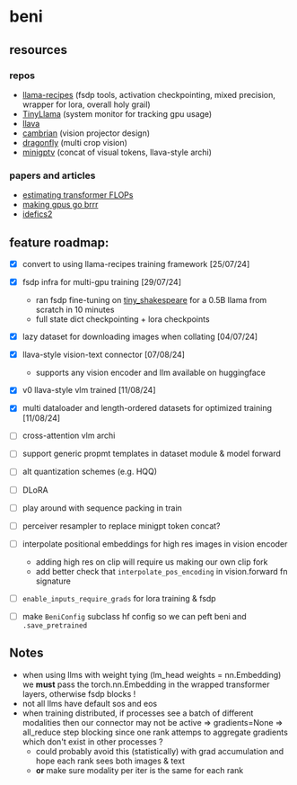 # beni 
## resources
### repos
* [llama-recipes](https://github.com/meta-llama/llama-recipes) (fsdp tools, activation checkpointing, mixed precision, wrapper for lora, overall holy grail)
* [TinyLlama](https://github.com/jzhang38/TinyLlama) (system monitor for tracking gpu usage)
* [llava](https://github.com/haotian-liu/LLaVA) 
* [cambrian](https://github.com/cambrian-mllm/cambrian) (vision projector design)
* [dragonfly](https://github.com/togethercomputer/Dragonfly) (multi crop vision)
* [minigptv](https://github.com/Vision-CAIR/MiniGPT-4) (concat of visual tokens, llava-style archi)

### papers and articles 
* [estimating transformer FLOPs](https://www.adamcasson.com/posts/transformer-flops)
* [making gpus go brrr](https://horace.io/brrr_intro.html)
* [idefics2](https://arxiv.org/pdf/2405.02246)

## feature roadmap:
* [x] convert to using llama-recipes training framework [25/07/24]
* [x] fsdp infra for multi-gpu training [29/07/24]
    * ran fsdp fine-tuning on [tiny_shakespeare](https://huggingface.co/datasets/karpathy/tiny_shakespeare) for a 0.5B llama from scratch in 10 minutes
    * full state dict checkpointing + lora checkpoints 
* [x] lazy dataset for downloading images when collating [04/07/24]
* [x] llava-style vision-text connector [07/08/24]
    * supports any vision encoder and llm available on huggingface
* [x] v0 llava-style vlm trained [11/08/24]
* [x] multi dataloader and length-ordered datasets for optimized training [11/08/24]
* [ ] cross-attention vlm archi 
* [ ] support generic propmt templates in dataset module & model forward
* [ ] alt quantization schemes (e.g. HQQ) 
* [ ] DLoRA 
* [ ] play around with sequence packing in train
* [ ] perceiver resampler to replace minigpt token concat?
* [ ] interpolate positional embeddings for high res images in vision encoder
    * adding high res on clip will require us making our own clip fork
    * add better check that `interpolate_pos_encoding` in vision.forward fn signature
* [ ] `enable_inputs_require_grads` for lora training & fsdp 
* [ ] make `BeniConfig` subclass hf config so we can peft beni and `.save_pretrained`


## Notes
* when using llms with weight tying (lm_head weights = nn.Embedding) we **must** pass the torch.nn.Embedding in the wrapped transformer layers, otherwise fsdp blocks !
* not all llms have default sos and eos
* when training distributed, if processes see a batch of different modalities then our connector may not be active => gradients=None => all_reduce step blocking since one rank attemps to aggregate gradients which don't exist in other processes ?
    * could probably avoid this (statistically) with grad accumulation and hope each rank sees both images & text
    * **or** make sure modality per iter is the same for each rank
